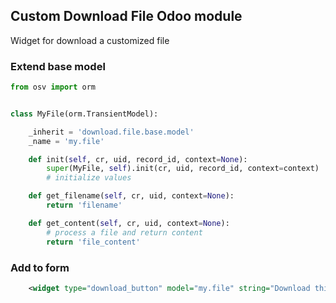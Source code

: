 ## Custom Download File Odoo module

Widget for download a customized file

### Extend base model

```python
from osv import orm


class MyFile(orm.TransientModel):

    _inherit = 'download.file.base.model'
    _name = 'my.file'

    def init(self, cr, uid, record_id, context=None):
        super(MyFile, self).init(cr, uid, record_id, context=context)
        # initialize values

    def get_filename(self, cr, uid, context=None):
        return 'filename'

    def get_content(self, cr, uid, context=None):
        # process a file and return content
        return 'file_content'
```

### Add to form

```xml
    <widget type="download_button" model="my.file" string="Download this file"/>
```
